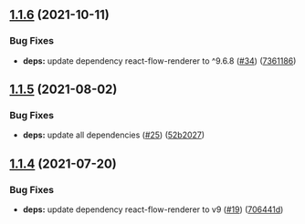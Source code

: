 ## [1.1.6](https://github.com/SocialGouv/react-k8s-viewer/compare/v1.1.5...v1.1.6) (2021-10-11)


### Bug Fixes

* **deps:** update dependency react-flow-renderer to ^9.6.8 ([#34](https://github.com/SocialGouv/react-k8s-viewer/issues/34)) ([7361186](https://github.com/SocialGouv/react-k8s-viewer/commit/7361186f985c44f00de8cf1e9a0f71c2e6a1cb99))

## [1.1.5](https://github.com/SocialGouv/react-k8s-viewer/compare/v1.1.4...v1.1.5) (2021-08-02)


### Bug Fixes

* **deps:** update all dependencies ([#25](https://github.com/SocialGouv/react-k8s-viewer/issues/25)) ([52b2027](https://github.com/SocialGouv/react-k8s-viewer/commit/52b2027da2757cf8e0aeac614d56d8f3a190e171))

## [1.1.4](https://github.com/SocialGouv/react-k8s-viewer/compare/v1.1.3...v1.1.4) (2021-07-20)


### Bug Fixes

* **deps:** update dependency react-flow-renderer to v9 ([#19](https://github.com/SocialGouv/react-k8s-viewer/issues/19)) ([706441d](https://github.com/SocialGouv/react-k8s-viewer/commit/706441d4c1901eafc2c79f950a3b76542477c87a))
